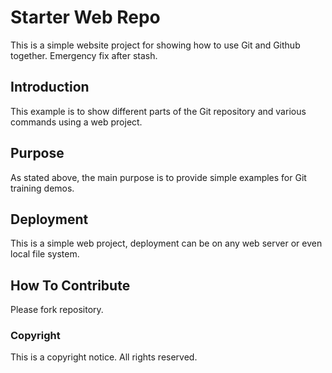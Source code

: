 # Starter Web Repo

This is a simple website project for showing how to use Git and Github together. Emergency fix after stash.

## Introduction
This example is to show different parts of the Git repository and various commands using a web project.

## Purpose

As stated above, the main purpose is to provide simple examples for Git training demos.

## Deployment

This is a simple web project, deployment can be on any web server or even local file system.

## How To Contribute
Please fork repository.

### Copyright
This is a copyright notice. All rights reserved.